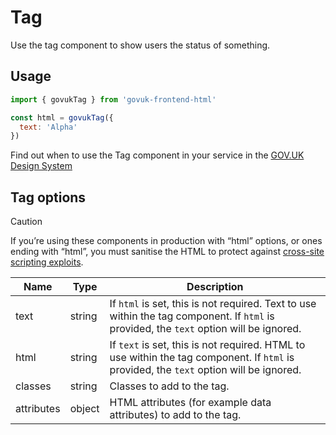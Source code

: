 # Tag

Use the tag component to show users the status of something.

## Usage

```javascript
import { govukTag } from 'govuk-frontend-html'

const html = govukTag({
  text: 'Alpha'
})
```

Find out when to use the Tag component in your service in the [GOV.UK Design System](https://design-system.service.gov.uk/components/tag/)

## Tag options

> [!CAUTION]
> If you’re using these components in production with “html” options, or ones ending with “html”, you must sanitise the HTML to protect against [cross-site scripting exploits](https://developer.mozilla.org/en-US/docs/Glossary/Cross-site_scripting).

| Name | Type | Description |
| ---- | ---- | ----------- |
| text | string | If `html` is set, this is not required. Text to use within the tag component. If `html` is provided, the `text` option will be ignored. |
| html | string | If `text` is set, this is not required. HTML to use within the tag component. If `html` is provided, the `text` option will be ignored. |
| classes | string | Classes to add to the tag. |
| attributes | object | HTML attributes (for example data attributes) to add to the tag. |
